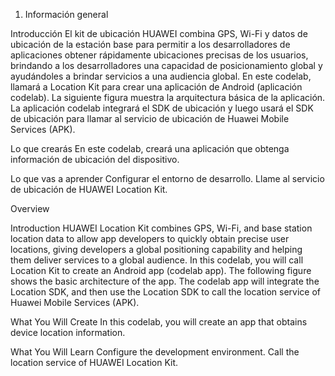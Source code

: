 1. Información general


Introducción
El kit de ubicación HUAWEI combina GPS, Wi-Fi y datos de ubicación de la estación base para permitir a los desarrolladores de aplicaciones obtener rápidamente ubicaciones precisas de los usuarios, brindando a los desarrolladores una capacidad de posicionamiento global y ayudándoles a brindar servicios a una audiencia global. En este codelab, llamará a Location Kit para crear una aplicación de Android (aplicación codelab). La siguiente figura muestra la arquitectura básica de la aplicación. La aplicación codelab integrará el SDK de ubicación y luego usará el SDK de ubicación para llamar al servicio de ubicación de Huawei Mobile Services (APK).


Lo que crearás
En este codelab, creará una aplicación que obtenga información de ubicación del dispositivo.

Lo que vas a aprender
Configurar el entorno de desarrollo.
Llame al servicio de ubicación de HUAWEI Location Kit.

Overview


Introduction
HUAWEI Location Kit combines GPS, Wi-Fi, and base station location data to allow app developers to quickly obtain precise user locations, giving developers a global positioning capability and helping them deliver services to a global audience. In this codelab, you will call Location Kit to create an Android app (codelab app). The following figure shows the basic architecture of the app. The codelab app will integrate the Location SDK, and then use the Location SDK to call the location service of Huawei Mobile Services (APK).


What You Will Create
In this codelab, you will create an app that obtains device location information.

What You Will Learn
Configure the development environment.
Call the location service of HUAWEI Location Kit.


